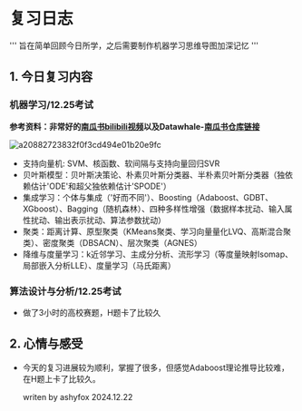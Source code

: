 # 复习日志

''' 
旨在简单回顾今日所学，之后需要制作机器学习思维导图加深记忆
'''

## 1. 今日复习内容
### 机器学习/12.25考试

**参考资料：非常好的[南瓜书bilibili视频](https://www.bilibili.com/video/BV1Mh411e7VU/?spm_id_from=333.999.0.0&vd_source=418a233b7d994634d622441c5f15b5f6)以及Datawhale-[南瓜书仓库链接](https://github.com/datawhalechina/pumpkin-book)**

![a20882723832f0f3cd494e01b20e9fc](https://github.com/user-attachments/assets/de5c6fa5-1692-4e71-ad2a-a1ca81d28efb)


- 支持向量机: SVM、核函数、软间隔与支持向量回归SVR
- 贝叶斯模型：贝叶斯决策论、朴素贝叶斯分类器、半朴素贝叶斯分类器（独依赖估计'ODE'和超父独依赖估计'SPODE'） 
- 集成学习：个体与集成（'好而不同'）、Boosting（Adaboost、GDBT、XGboost）、Bagging（随机森林）、四种多样性增强（数据样本扰动、输入属性扰动、输出表示扰动、算法参数扰动）
- 聚类：距离计算、原型聚类（KMeans聚类、学习向量量化LVQ、高斯混合聚类）、密度聚类（DBSACN）、层次聚类（AGNES）
- 降维与度量学习：k近邻学习、主成分分析、流形学习（等度量映射Isomap、局部嵌入分析LLE）、度量学习（马氏距离）

### 算法设计与分析/12.25考试  
- 做了3小时的高校赛题，H题卡了比较久

## 2. 心情与感受
- 今天的复习进展较为顺利，掌握了很多，但感觉Adaboost理论推导比较难，在H题上卡了比较久。

  writen by ashyfox  2024.12.22 
